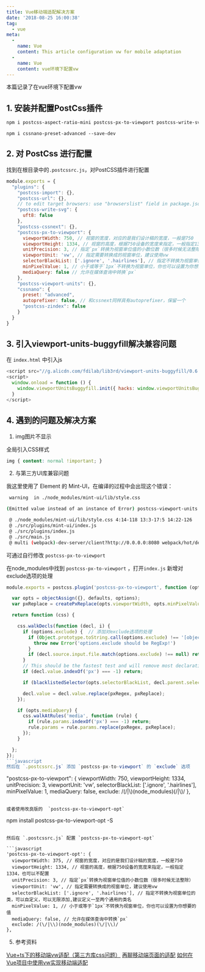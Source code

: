 ```yaml
---
title: Vue移动端适配解决方案
date: '2018-08-25 16:00:38'
tag: 
  - vue
meta:
  -
    name: Vue
    content: This article configuration vw for mobile adaptation
  -
    name: Vue
    content: vue环境下配置vw
---
```

本篇记录了在vue环境下配置vw
<!-- more -->

## 1. 安装并配置PostCss插件

```bash
npm i postcss-aspect-ratio-mini postcss-px-to-viewport postcss-write-svg postcss-cssnext postcss-viewport-units cssnano --S
```
```
npm i cssnano-preset-advanced --save-dev
```

## 2. 对 PostCss 进行配置

找到在根目录中的`.postcssrc.js`，对PostCSS插件进行配置

```javascript
module.exports = {
  "plugins": {
    "postcss-import": {},
    "postcss-url": {},
    // to edit target browsers: use "browserslist" field in package.json
    "postcss-write-svg": {
      uft8: false
    },
    "postcss-cssnext": {},
    "postcss-px-to-viewport": {
      viewportWidth: 750, // 视窗的宽度，对应的是我们设计稿的宽度，一般是750
      viewportHeight: 1334, // 视窗的高度，根据750设备的宽度来指定，一般指定1334，也可以不配置
      unitPrecision: 3, // 指定`px`转换为视窗单位值的小数位数（很多时候无法整除）
      viewportUnit: 'vw', // 指定需要转换成的视窗单位，建议使用vw
      selectorBlackList: ['.ignore', '.hairlines'], // 指定不转换为视窗单位的类，可以自定义，可以无限添加,建议定义一至两个通用的类名
      minPixelValue: 1, // 小于或等于`1px`不转换为视窗单位，你也可以设置为你想要的值
      mediaQuery: false // 允许在媒体查询中转换`px`
    },
    "postcss-viewport-units": {},
    "cssnano": {
      preset: "advanced",
      autoprefixer: false, // 和cssnext同样具有autoprefixer，保留一个
      "postcss-zindex": false
    }
  }
}
```

## 3. 引入viewport-units-buggyfill解决兼容问题

在 `index.html` 中引入js

```javascript
<script src="//g.alicdn.com/fdilab/lib3rd/viewport-units-buggyfill/0.6.2/??viewport-units-buggyfill.hacks.min.js,viewport-units-buggyfill.min.js"></script>
<script>
  window.onload = function () { 
    window.viewportUnitsBuggyfill.init({ hacks: window.viewportUnitsBuggyfillHacks });
  }
</script>
```

## 4. 遇到的问题及解决方案

1. img图片不显示

全局引入CSS样式

```css
img { content: normal !important; }
```

2. 与第三方UI库兼容问题

我这里使用了 Element 的 Mint-UI，在编译的过程中会出现这个错误：

```bash
 warning  in ./node_modules/mint-ui/lib/style.css

(Emitted value instead of an instance of Error) postcss-viewport-units: /Users/Wyj/Workspace/imglive/wx/node_modules/mint-ui/lib/style.css:267:1: '.mint-cell-allow-right::after' already has a 'content' property, give up to overwrite it.

 @ ./node_modules/mint-ui/lib/style.css 4:14-118 13:3-17:5 14:22-126
 @ ./src/plugins/mint-ui/index.js
 @ ./src/plugins/index.js
 @ ./src/main.js
 @ multi (webpack)-dev-server/client?http://0.0.0.0:8080 webpack/hot/dev-server ./src/main.js
```

可通过自行修改 `postcss-px-to-viewport`

在node_modules中找到 `postcss-px-to-viewport` ，打开`index.js`
新增对exclude选项的处理

```javascript
module.exports = postcss.plugin('postcss-px-to-viewport', function (options) {

  var opts = objectAssign({}, defaults, options);
  var pxReplace = createPxReplace(opts.viewportWidth, opts.minPixelValue, opts.unitPrecision, opts.viewportUnit);

  return function (css) {

    css.walkDecls(function (decl, i) {
      if (options.exclude) {  // 添加对exclude选项的处理
        if (Object.prototype.toString.call(options.exclude) !== '[object RegExp]') {
          throw new Error('options.exclude should be RegExp!')
        }
        if (decl.source.input.file.match(options.exclude) !== null) return;
      }
      // This should be the fastest test and will remove most declarations
      if (decl.value.indexOf('px') === -1) return;

      if (blacklistedSelector(opts.selectorBlackList, decl.parent.selector)) return;

      decl.value = decl.value.replace(pxRegex, pxReplace);
    });

    if (opts.mediaQuery) {
      css.walkAtRules('media', function (rule) {
        if (rule.params.indexOf('px') === -1) return;
        rule.params = rule.params.replace(pxRegex, pxReplace);
      });
    }

  };
});
```javascript
然后在 `.postcssrc.js` 添加 `postcss-px-to-viewport` 的 `exclude` 选项

```
"postcss-px-to-viewport": {
  viewportWidth: 750,
  viewportHeight: 1334,
  unitPrecision: 3,
  viewportUnit: 'vw',
  selectorBlackList: ['.ignore', '.hairlines'],
  minPixelValue: 1,
  mediaQuery: false,
  exclude: /(\/|\\)(node_modules)(\/|\\)/
},
```

或者使用改良版的  `postcss-px-to-viewport-opt`

```
npm install postcss-px-to-viewport-opt -S
```

然后在 `.postcssrc.js` 配置 `postcss-px-to-viewport-opt` 

```javascript
'postcss-px-to-viewport-opt': {
  viewportWidth: 375, // 视窗的宽度，对应的是我们设计稿的宽度，一般是750
  viewportHeight: 1334, // 视窗的高度，根据750设备的宽度来指定，一般指定1334，也可以不配置
  unitPrecision: 3, // 指定`px`转换为视窗单位值的小数位数（很多时候无法整除）
  viewportUnit: 'vw', // 指定需要转换成的视窗单位，建议使用vw
  selectorBlackList: ['.ignore', '.hairlines'], // 指定不转换为视窗单位的类，可以自定义，可以无限添加,建议定义一至两个通用的类名
  minPixelValue: 1, // 小于或等于`1px`不转换为视窗单位，你也可以设置为你想要的值
  mediaQuery: false, // 允许在媒体查询中转换`px`
  exclude: /(\/|\\)(node_modules)(\/|\\)/
},
```


5. 参考资料

[Vue+ts下的移动端vw适配（第三方库css问题）](https://zhuanlan.zhihu.com/p/36913200)
[再聊移动端页面的适配](https://www.w3cplus.com/css/vw-for-layout.html)
[如何在Vue项目中使用vw实现移动端适配](https://www.w3cplus.com/mobile/vw-layout-in-vue.html)
